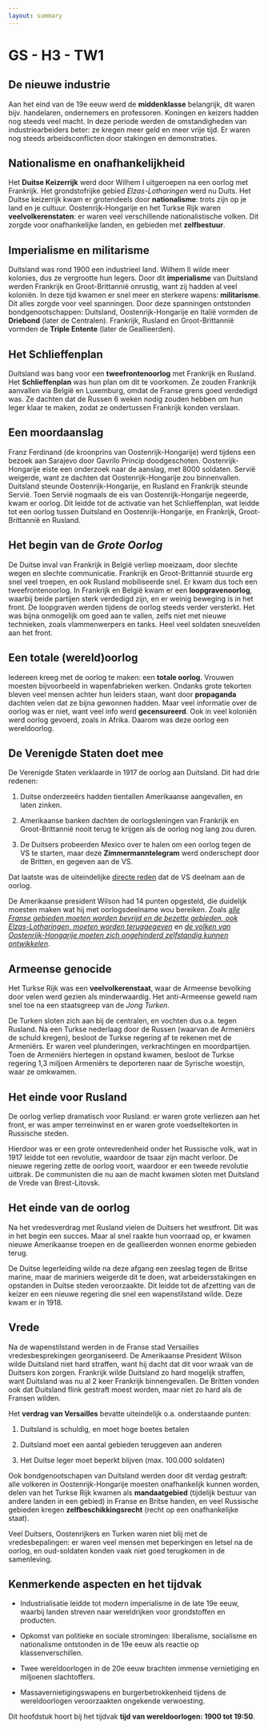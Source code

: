 ```yaml
---
layout: summary
---
```


# GS - H3 - TW1

## De nieuwe industrie

Aan het eind van de 19e eeuw werd de **middenklasse** belangrijk, dit waren bijv. handelaren, ondernemers en professoren. Koningen en keizers hadden nog steeds veel macht. In deze periode werden de omstandigheden van industriearbeiders beter: ze kregen meer geld en meer vrije tijd. Er waren nog steeds arbeidsconflicten door stakingen en demonstraties.

## Nationalisme en onafhankelijkheid

Het **Duitse Keizerrijk** werd door Wilhem I uitgeroepen na een oorlog met Frankrijk. Het grondstofrijke gebied *Elzas-Lotharingen* werd nu Duits. Het Duitse keizerrijk kwam er grotendeels door **nationalisme**: trots zijn op je land en je cultuur. Oostenrijk-Hongarije en het Turkse Rijk waren **veelvolkerenstaten**: er waren veel verschillende nationalistische volken. Dit zorgde voor onafhankelijke landen, en gebieden met **zelfbestuur**.

## Imperialisme en militarisme

Duitsland was rond 1900 een industrieel land. Wilhem II wilde meer kolonies, dus ze vergrootte hun legers. Door dit **imperialisme** van Duitsland werden Frankrijk en Groot-Brittannië onrustig, want zij hadden al veel koloniën. In deze tijd kwamen er snel meer en sterkere wapens: **militarisme**. Dit alles zorgde voor veel spanningen. Door deze spanningen ontstonden bondgenootschappen: Duitsland, Oostenrijk-Hongarije en Italië vormden de **Driebond** (later de Centralen). Frankrijk, Rusland en Groot-Brittannië vormden de **Triple Entente** (later de Geallieerden).

## Het Schlieffenplan

Duitsland was bang voor een **tweefrontenoorlog** met Frankrijk en Rusland. Het **Schlieffenplan** was hun plan om dit te voorkomen. Ze zouden Frankrijk aanvallen via België en Luxemburg, omdat de Franse grens goed verdedigd was. Ze dachten dat de Russen 6 weken nodig zouden hebben om hun leger klaar te maken, zodat ze ondertussen Frankrijk konden verslaan.

## Een moordaanslag

Franz Ferdinand (de kroonprins van Oostenrijk-Hongarije) werd tijdens een bezoek aan Sarajevo door Gavrilo Princip doodgeschoten. Oostenrijk-Hongarije eiste een onderzoek naar de aanslag, met 8000 soldaten. Servië weigerde, want ze dachten dat Oostenrijk-Hongarije zou binnenvallen. Duitsland steunde Oostenrijk-Hongarije, en Rusland en Frankrijk steunde Servië. Toen Servië nogmaals de eis van Oostenrijk-Hongarije negeerde, kwam er oorlog. Dit leidde tot de activatie van het Schlieffenplan, wat leidde tot een oorlog tussen Duitsland en Oostenrijk-Hongarije, en Frankrijk, Groot-Brittannië en Rusland.

## Het begin van de *Grote Oorlog*

De Duitse inval van Frankrijk in België verliep moeizaam, door slechte wegen en slechte communicatie. Frankrijk en Groot-Brittannië stuurde erg snel veel troepen, en ook Rusland mobiliseerde snel. Er kwam dus toch een tweefrontenoorlog. In Frankrijk en België kwam er een **loopgravenoorlog**, waarbij beide partijen sterk verdedigd zijn, en er weinig beweging is in het front. De loopgraven werden tijdens de oorlog steeds verder versterkt. Het was bijna onmogelijk om goed aan te vallen, zelfs niet met nieuwe technieken, zoals vlammenwerpers en tanks. Heel veel soldaten sneuvelden aan het front.

## Een totale (wereld)oorlog

Iedereen kreeg met de oorlog te maken: een **totale oorlog**. Vrouwen moesten bijvoorbeeld in wapenfabrieken werken. Ondanks grote tekorten bleven veel mensen achter hun leiders staan, want door **propaganda** dachten velen dat ze bijna gewonnen hadden. Maar veel informatie over de oorlog was er niet, want veel info werd **gecensureerd**. Ook in veel koloniën werd oorlog gevoerd, zoals in Afrika. Daarom was deze oorlog een wereldoorlog.

## De Verenigde Staten doet mee

De Verenigde Staten verklaarde in 1917 de oorlog aan Duitsland. Dit had drie redenen:

1.  Duitse onderzeeërs hadden tientallen Amerikaanse aangevallen, en laten zinken.

2.  Amerikaanse banken dachten de oorlogsleningen van Frankrijk en Groot-Brittannië nooit terug te krijgen als de oorlog nog lang zou duren.

3.  De Duitsers probeerden Mexico over te halen om een oorlog tegen de VS te starten, maar deze **Zimmermanntelegram** werd onderschept door de Britten, en gegeven aan de VS.

Dat laatste was de uiteindelijke <u>directe reden</u> dat de VS deelnam aan de oorlog.

De Amerikaanse president Wilson had 14 punten opgesteld, die duidelijk moesten maken wat hij met oorlogsdeelname wou bereiken. Zoals <u>a*lle Franse gebieden moeten worden bevrijd en de bezette gebieden, ook Elzas-Lotharingen, moeten worden teruggegeven*</u> en *<u>de volken van Oostenrijk-Hongarije moeten zich ongehinderd zelfstandig kunnen ontwikkelen</u>*.

## Armeense genocide

Het Turkse Rijk was een **veelvolkerenstaat**, waar de Armeense bevolking door velen werd gezien als minderwaardig. Het anti-Armeense geweld nam snel toe na een staatsgreep van de *Jong Turken*.

De Turken sloten zich aan bij de centralen, en vochten dus o.a. tegen Rusland. Na een Turkse nederlaag door de Russen (waarvan de Armeniërs de schuld kregen), besloot de Turkse regering af te rekenen met de Armeniërs. Er waren veel plunderingen, verkrachtingen en moordpartijen. Toen de Armeniërs hiertegen in opstand kwamen, besloot de Turkse regering 1,3 miljoen Armeniërs te deporteren naar de Syrische woestijn, waar ze omkwamen.

## Het einde voor Rusland

De oorlog verliep dramatisch voor Rusland: er waren grote verliezen aan het front, er was amper terreinwinst en er waren grote voedseltekorten in Russische steden.

Hierdoor was er een grote ontevredenheid onder het Russische volk, wat in 1917 leidde tot een revolutie, waardoor de tsaar zijn macht verloor. De nieuwe regering zette de oorlog voort, waardoor er een tweede revolutie uitbrak. De communisten die nu aan de macht kwamen sloten met Duitsland de Vrede van Brest-Litovsk.

## Het einde van de oorlog

Na het vredesverdrag met Rusland vielen de Duitsers het westfront. Dit was in het begin een succes. Maar al snel raakte hun voorraad op, er kwamen nieuwe Amerikaanse troepen en de geallieerden wonnen enorme gebieden terug.

De Duitse legerleiding wilde na deze afgang een zeeslag tegen de Britse marine, maar de mariniers weigerde dit te doen, wat arbeidersstakingen en opstanden in Duitse steden veroorzaakte. Dit leidde tot de afzetting van de keizer en een nieuwe regering die snel een wapenstilstand wilde. Deze kwam er in 1918.

## Vrede

Na de wapenstilstand werden in de Franse stad Versailles vredesbesprekingen georganiseerd. De Amerikaanse President Wilson wilde Duitsland niet hard straffen, want hij dacht dat dit voor wraak van de Duitsers kon zorgen. Frankrijk wilde Duitsland zo hard mogelijk straffen, want Duitsland was nu al 2 keer Frankrijk binnengevallen. De Britten vonden ook dat Duitsland flink gestraft moest worden, maar niet zo hard als de Fransen wilden.

Het **verdrag van Versailles** bevatte uiteindelijk o.a. onderstaande punten:

1.  Duitsland is schuldig, en moet hoge boetes betalen

2.  Duitsland moet een aantal gebieden teruggeven aan anderen

3.  Het Duitse leger moet beperkt blijven (max. 100.000 soldaten)

Ook bondgenootschapen van Duitsland werden door dit verdag gestraft: alle volkeren in Oostenrijk-Hongarije moesten onafhankelijk kunnen worden, delen van het Turkse Rijk kwamen als **mandaatgebied** (tijdelijk bestuur van andere landen in een gebied) in Franse en Britse handen, en veel Russische gebieden kregen **zelfbeschikkingsrecht** (recht op een onafhankelijke staat).

Veel Duitsers, Oostenrijkers en Turken waren niet blij met de vredesbepalingen: er waren veel mensen met beperkingen en letsel na de oorlog, en oud-soldaten konden vaak niet goed terugkomen in de samenleving.

## Kenmerkende aspecten en het tijdvak

- Industrialisatie leidde tot modern imperialisme in de late 19e eeuw, waarbij landen streven naar wereldrijken voor grondstoffen en producten.

- Opkomst van politieke en sociale stromingen: liberalisme, socialisme en nationalisme ontstonden in de 19e eeuw als reactie op klassenverschillen.

- Twee wereldoorlogen in de 20e eeuw brachten immense vernietiging en miljoenen slachtoffers.

- Massavernietigingswapens en burgerbetrokkenheid tijdens de wereldoorlogen veroorzaakten ongekende verwoesting.

Dit hoofdstuk hoort bij het tijdvak **tijd van wereldoorlogen: 1900 tot 19:50**.

